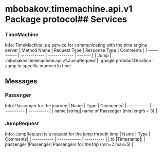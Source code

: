 # mbobakov.timemachine.api.v1 Package protocol## Services
### TimeMachine

Info: TimeMachine is a service for communicating with the time engine server
| Method Name | Request Type | Response Type | Comments |
| ----------- | ------------ | ------------- | ------- |
| Jump | .mbobakov.timemachine.api.v1.JumpRequest | .google.protobuf.Duration | Jump to specific moment in time




## Messages

### Passenger
Info: Passenger for the journey
| Name | Type | Comments|
| ----------- | ------------ | ---------- |
| name |string| name of Passenger (min.length = 3)
|

### JumpRequest
Info: JumpRequest is a request for the jump throuth time
| Name | Type | Comments|
| ----------- | ------------ | ---------- |
| to |Timestamp||
| passenger |Passenger| Passengers for the trip (min=2 max=5)
|



